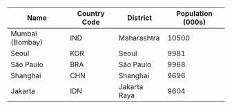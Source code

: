 | Name | Country Code | District | Population (000s) |
| --- | --- | --- | --- |
| Mumbai (Bombay) | IND | Maharashtra | 10500 |
| Seoul | KOR | Seoul | 9981 |
| São Paulo | BRA | São Paulo | 9968 |
| Shanghai | CHN | Shanghai | 9696 |
| Jakarta | IDN | Jakarta Raya | 9604 |
